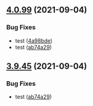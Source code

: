 ## [4.0.99](https://github.com/myNameCao/node/compare/3.9.9...4.0.99) (2021-09-04)


### Bug Fixes

* test ([4a98bde](https://github.com/myNameCao/node/commit/4a98bde5892949e53f6fc78e5ba41858240fc960))
* test ([ab74a29](https://github.com/myNameCao/node/commit/ab74a294605be171e5364c378e58b290ff70ec35))



## [3.9.45](https://github.com/myNameCao/node/compare/3.9.9...3.9.45) (2021-09-04)


### Bug Fixes

* test ([ab74a29](https://github.com/myNameCao/node/commit/ab74a294605be171e5364c378e58b290ff70ec35))



